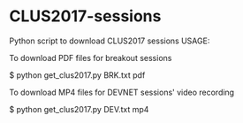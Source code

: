 # CLUS2017-sessions
Python script to download CLUS2017 sessions
USAGE:

To download PDF files for breakout sessions

$ python get_clus2017.py BRK.txt pdf

To download MP4 files for DEVNET sessions' video recording

$ python get_clus2017.py DEV.txt mp4
